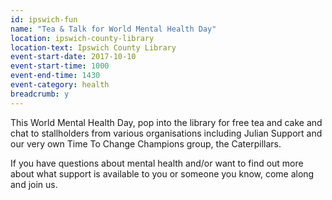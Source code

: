 ```yaml
---
id: ipswich-fun
name: "Tea & Talk for World Mental Health Day"
location: ipswich-county-library
location-text: Ipswich County Library
event-start-date: 2017-10-10
event-start-time: 1000
event-end-time: 1430
event-category: health
breadcrumb: y
---
```


This World Mental Health Day, pop into the library for free tea and cake and chat to stallholders from various organisations including Julian Support and our very own Time To Change Champions group, the Caterpillars.

If you have questions about mental health and/or want to find out more about what support is available to you or someone you know, come along and join us.
